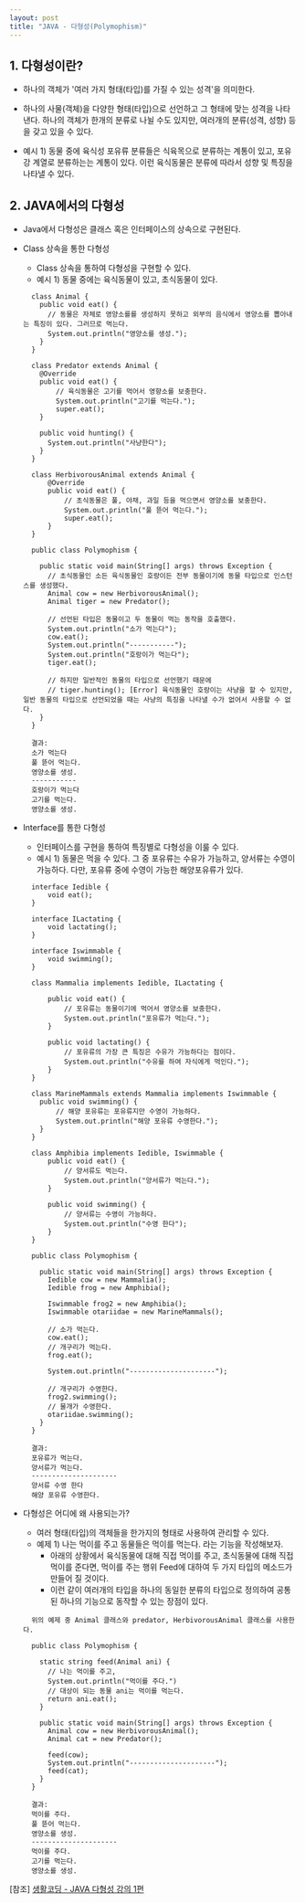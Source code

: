 ```yaml
---
layout: post
title: "JAVA - 다형성(Polymophism)"
---
```


## 1. 다형성이란?

* 하나의 객체가 '여러 가지 형태(타입)를 가질 수 있는 성격'을 의미한다.
* 하나의 사물(객체)을 다양한 형태(타입)으로 선언하고 그 형태에 맞는 성격을 나타낸다. 하나의 객체가 한개의 분류로 나뉠 수도 있지만, 여러개의 분류(성격, 성향) 등을 갖고 있을 수 있다.

* 예시 1) 동물 중에 육식성 포유류 분류들은 식육목으로 분류하는 계통이 있고, 포유강 계열로 분류하는는 계통이 있다. 이런 육식동물은 분류에 따라서 성향 및 특징을 나타낼 수 있다.


## 2. JAVA에서의 다형성

* Java에서 다형성은 클래스 혹은 인터페이스의 상속으로 구현된다.

* Class 상속을 통한 다형성
  - Class 상속을 통하여 다형성을 구현할 수 있다.
  - 예시 1) 동물 중에는 육식동물이 있고, 초식동물이 있다.

  ```
    class Animal {
      public void eat() {
        // 동물은 자체로 영양소를를 생성하지 못하고 외부의 음식에서 영양소를 뽑아내는 특징이 있다. 그러므로 먹는다.
        System.out.println("영양소를 생성.");
      }
    }

    class Predator extends Animal {
      @Override
      public void eat() {
          // 육식동물은 고기를 먹어서 영향소를 보충한다.
          System.out.println("고기를 먹는다.");
          super.eat();
      }

      public void hunting() {
        System.out.println("사냥한다");
      }
    }

    class HerbivorousAnimal extends Animal {
        @Override
        public void eat() {
            // 초식동물은 풀, 야채, 과일 등을 먹으면서 영양소를 보충한다.
            System.out.println("풀 뜯어 먹는다.");
            super.eat();
        }
    }

    public class Polymophism {
      
      public static void main(String[] args) throws Exception {
        // 초식동물인 소든 육식동물인 호랑이든 전부 동물이기에 동물 타입으로 인스턴스를 생성했다.
        Animal cow = new HerbivorousAnimal();
        Animal tiger = new Predator();

        // 선언된 타입은 동물이고 두 동물이 먹는 동작을 호출했다.
        System.out.println("소가 먹는다");
        cow.eat();
        System.out.println("-----------");
        System.out.println("호랑이가 먹는다");
        tiger.eat();

        // 하지만 일반적인 동물의 타입으로 선언했기 때문에
        // tiger.hunting(); [Error] 육식동물인 호랑이는 사냥을 할 수 있지만, 일반 동물의 타입으로 선언되었을 때는 사냥의 특징을 나타낼 수가 없어서 사용할 수 없다.
      }
    }

    결과:
    소가 먹는다
    풀 뜯어 먹는다.
    영양소를 생성.
    -----------
    호랑이가 먹는다
    고기를 먹는다.
    영양소를 생성.
  ```

* Interface를 통한 다형성
  - 인터페이스를 구현을 통하여 특징별로 다형성을 이룰 수 있다.
  - 예시 1) 동물은 먹을 수 있다. 그 중 포유류는 수유가 가능하고, 양서류는 수영이 가능하다. 다만, 포유류 중에 수영이 가능한 해양포유류가 있다.

  ```
    interface Iedible {
        void eat();
    }

    interface ILactating {
        void lactating();
    }

    interface Iswimmable {
        void swimming();
    }

    class Mammalia implements Iedible, ILactating {

        public void eat() {
            // 포유류는 동물이기에 먹어서 영양소를 보충한다.
            System.out.println("포유류가 먹는다.");
        }

        public void lactating() {
            // 포유류의 가장 큰 특징은 수유가 가능하다는 점이다.
            System.out.println("수유를 하여 자식에게 먹인다.");
        }
    }

    class MarineMammals extends Mammalia implements Iswimmable {
      public void swimming() {
          // 해양 포유류는 포유류지만 수영이 가능하다.
          System.out.println("해양 포유류 수영한다.");
      }
    }

    class Amphibia implements Iedible, Iswimmable {
        public void eat() {
            // 양서류도 먹는다.
            System.out.println("양서류가 먹는다.");
        }

        public void swimming() {
            // 양서류는 수영이 가능하다.
            System.out.println("수영 한다");
        }
    }

    public class Polymophism {
      
      public static void main(String[] args) throws Exception {
        Iedible cow = new Mammalia();
        Iedible frog = new Amphibia();

        Iswimmable frog2 = new Amphibia();
        Iswimmable otariidae = new MarineMammals();

        // 소가 먹는다.
        cow.eat();
        // 개구리가 먹는다.
        frog.eat();

        System.out.println("---------------------");

        // 개구리가 수영한다.
        frog2.swimming();
        // 물개가 수영한다.
        otariidae.swimming();
      }
    }

    결과:
    포유류가 먹는다.
    양서류가 먹는다.
    ---------------------
    양서류 수영 한다
    해양 포유류 수영한다.
  ```

* 다형성은 어디에 왜 사용되는가?
  - 여러 형태(타입)의 객체들을 한가지의 형태로 사용하여 관리할 수 있다.
  <!-- - 상속 및 인터페이스 구현을 통하여 확장성이 용이하고, 이를 통한 관리를 하며, 결합도를 낮출 수 있다. -->

  - 예제 1) 나는 먹이를 주고 동물들은 먹이를 먹는다. 라는 기능을 작성해보자.
    + 아래의 상황에서 육식동물에 대해 직접 먹이를 주고, 초식동물에 대해 직접 먹이를 준다면, 먹이를 주는 행위 Feed에 대하여 두 가지 타입의 메소드가 만들어 질 것이다.
    + 이런 같이 여러개의 타입을 하나의 동일한 분류의 타입으로 정의하여 공통된 하나의 기능으로 동작할 수 있는 장점이 있다.
    
  ```
    위의 예제 중 Animal 클래스와 predator, HerbivorousAnimal 클래스를 사용한다.

    public class Polymophism {

      static string feed(Animal ani) {
        // 나는 먹이를 주고,
        System.out.println("먹이를 주다.")
        // 대상이 되는 동물 ani는 먹이를 먹는다.
        return ani.eat();
      }
      
      public static void main(String[] args) throws Exception {
        Animal cow = new HerbivorousAnimal();
        Animal cat = new Predator();

        feed(cow);
        System.out.println("---------------------");
        feed(cat);
      }
    }

    결과:
    먹이를 주다.
    풀 뜯어 먹는다.
    영양소를 생성.
    ---------------------
    먹이를 주다.
    고기를 먹는다.
    영양소를 생성.
  ```

[참조] [생활코딩 - JAVA 다형성 강의 1편](https://youtu.be/WijVClKt5Z8)